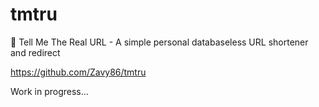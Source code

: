 # tmtru

🔗 Tell Me The Real URL - A simple personal databaseless URL shortener and redirect

https://github.com/Zavy86/tmtru

Work in progress...
